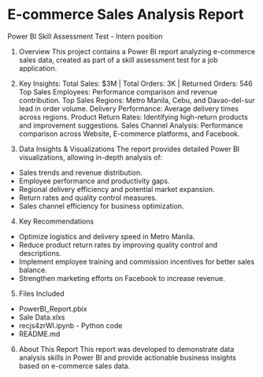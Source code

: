 # E-commerce Sales Analysis Report
Power BI Skill Assessment Test - Intern position

1. Overview
This project contains a Power BI report analyzing e-commerce sales data, created as part of a skill assessment test for a job application.

2. Key Insights:
Total Sales: $3M | Total Orders: 3K | Returned Orders: 546
Top Sales Employees: Performance comparison and revenue contribution.
Top Sales Regions: Metro Manila, Cebu, and Davao-del-sur lead in order volume.
Delivery Performance: Average delivery times across regions.
Product Return Rates: Identifying high-return products and improvement suggestions.
Sales Channel Analysis: Performance comparison across Website, E-commerce platforms, and Facebook.
3. Data Insights & Visualizations
The report provides detailed Power BI visualizations, allowing in-depth analysis of:
- Sales trends and revenue distribution.
- Employee performance and productivity gaps.
- Regional delivery efficiency and potential market expansion.
- Return rates and quality control measures.
- Sales channel efficiency for business optimization.

4. Key Recommendations
- Optimize logistics and delivery speed in Metro Manila.
- Reduce product return rates by improving quality control and descriptions.
- Implement employee training and commission incentives for better sales balance.
- Strengthen marketing efforts on Facebook to increase revenue.

5. Files Included
- PowerBI_Report.pbix
- Sale Data.xlxs
- recjs4zrWl.ipynb - Python code
- README.md
6. About This Report
This report was developed to demonstrate data analysis skills in Power BI and provide actionable business insights based on e-commerce sales data.


